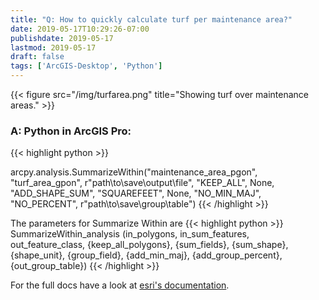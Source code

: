 ```yaml
---
title: "Q: How to quickly calculate turf per maintenance area?"
date: 2019-05-17T10:29:26-07:00
publishdate: 2019-05-17
lastmod: 2019-05-17
draft: false
tags: ['ArcGIS-Desktop', 'Python']
---
```


{{< figure src="/img/turfarea.png" title="Showing turf over maintenance areas." >}}

### A: Python in ArcGIS Pro:

{{< highlight python >}}

arcpy.analysis.SummarizeWithin("maintenance_area_pgon", "turf_area_gpon", r"path\to\save\output\file", "KEEP_ALL", None, "ADD_SHAPE_SUM", "SQUAREFEET", None, "NO_MIN_MAJ", "NO_PERCENT", r"path\to\save\group\table")
{{< /highlight >}}

The parameters for Summarize Within are 
{{< highlight python >}}
SummarizeWithin_analysis (in_polygons, in_sum_features, out_feature_class, {keep_all_polygons}, {sum_fields}, {sum_shape}, {shape_unit}, {group_field}, {add_min_maj}, {add_group_percent}, {out_group_table})
{{< /highlight >}}

For the full docs have a look at [esri's documentation](https://pro.arcgis.com/en/pro-app/tool-reference/analysis/summarize-within.htm).

